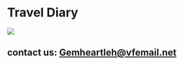 # Travel Diary

![](https://user-images.githubusercontent.com/115945308/196464215-404b462e-4b72-4c95-9536-c0878de94180.png)

## contact us: Gemheartleh@vfemail.net
